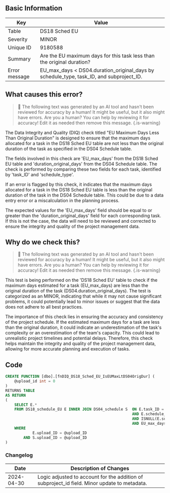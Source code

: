 ## Basic Information

| Key           | Value                                                                                   |
| ------------- | --------------------------------------------------------------------------------------- |
| Table         | DS18 Sched EU                                                                           |
| Severity      | MINOR                                                                                   |
| Unique ID     | 9180588                                                                                 |
| Summary       | Are the EU maximum days for this task less than the original duration?                  |
| Error message | EU_max_days < DS04.duration_original_days by schedule_type, task_ID, and subproject_ID. |

## What causes this error?

> :robot: The following text was generated by an AI tool and hasn't been reviewed for accuracy by a human! It might be useful, but it also might have errors. Are you a human? You can help by reviewing it for accuracy! Edit it as needed then remove this message.
> {.is-warning}

The Data Integrity and Quality (DIQ) check titled "EU Maximum Days Less Than Original Duration" is designed to ensure that the maximum days allocated for a task in the DS18 Sched EU table are not less than the original duration of the task as specified in the DS04 Schedule table.

The fields involved in this check are 'EU_max_days' from the DS18 Sched EU table and 'duration_original_days' from the DS04 Schedule table. The check is performed by comparing these two fields for each task, identified by 'task_ID' and 'schedule_type'.

If an error is flagged by this check, it indicates that the maximum days allocated for a task in the DS18 Sched EU table is less than the original duration of the task in the DS04 Schedule table. This could be due to a data entry error or a miscalculation in the planning process.

The expected values for the 'EU_max_days' field should be equal to or greater than the 'duration_original_days' field for each corresponding task. If this is not the case, the data will need to be reviewed and corrected to ensure the integrity and quality of the project management data.

## Why do we check this?

> :robot: The following text was generated by an AI tool and hasn't been reviewed for accuracy by a human! It might be useful, but it also might have errors. Are you a human? You can help by reviewing it for accuracy! Edit it as needed then remove this message.
> {.is-warning}

This test is being performed on the 'DS18 Sched EU' table to check if the maximum days estimated for a task (EU_max_days) are less than the original duration of the task (DS04.duration_original_days). The test is categorized as an MINOR, indicating that while it may not cause significant problems, it could potentially lead to minor issues or suggest that the data does not adhere to all best practices.

The importance of this check lies in ensuring the accuracy and consistency of the project schedule. If the estimated maximum days for a task are less than the original duration, it could indicate an underestimation of the task's complexity or an overestimation of the team's capacity. This could lead to unrealistic project timelines and potential delays. Therefore, this check helps maintain the integrity and quality of the project management data, allowing for more accurate planning and execution of tasks.

## Code

```sql
CREATE FUNCTION [dbo].[fnDIQ_DS18_Sched_EU_IsEUMaxLtDS04OrigDur] (
	@upload_id int = 0
)
RETURNS TABLE
AS RETURN
(
	SELECT E.*
	FROM DS18_schedule_EU E INNER JOIN DS04_schedule S 	ON E.task_ID = S.task_ID
													 	AND E.schedule_type = S.schedule_type
														AND ISNULL(E.subproject_ID,'') = ISNULL(S.subproject_ID,'')
														AND EU_max_days < duration_original_days
	WHERE
			E.upload_ID = @upload_ID
		AND S.upload_ID = @upload_ID
)
```

### Changelog

| Date       | Description of Changes                                                                       |
| ---------- | -------------------------------------------------------------------------------------------- |
| 2024-04-30 | Logic adjusted to account for the addition of subproject_id field. Minor update to metadata. |
